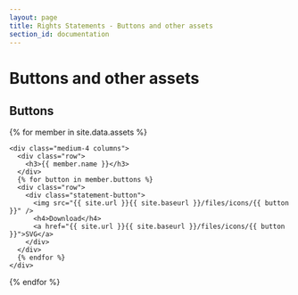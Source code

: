 ```yaml
---
layout: page
title: Rights Statements - Buttons and other assets
section_id: documentation
---
```


# Buttons and other assets

## Buttons

<div class="box" markdown="0">
  <div class="row">
  
  {% for member in site.data.assets %}
  
    <div class="medium-4 columns">
      <div class="row">
        <h3>{{ member.name }}</h3>
      </div>
      {% for button in member.buttons %}
      <div class="row">
        <div class="statement-button">
          <img src="{{ site.url }}{{ site.baseurl }}/files/icons/{{ button }}" />
          <h4>Download</h4>
          <a href="{{ site.url }}{{ site.baseurl }}/files/icons/{{ button }}">SVG</a>
        </div>
      </div>
      {% endfor %}
    </div>
  
  {% endfor %}
  
  </div>
</div>
